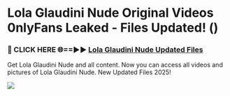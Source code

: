 # Lola Glaudini Nude Original Videos 0nlyFans Leaked - Files Updated! ()

<h3>🔴 CLICK HERE 🌐==►► <a href="https://tinyurl.com/2p9ay9w9" rel="nofollow">Lola Glaudini Nude Updated Files</a></h3>

Get Lola Glaudini Nude and all content. Now you can access all videos and pictures of Lola Glaudini Nude. New Updated Files 2025!

[![](https://i.imgur.com/KQgVmj3.gif)](https://tinyurl.com/2p9ay9w9)
